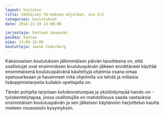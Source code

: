 ```yaml
---
layout: koulutus
title: Sähköisen YO-kokeen ohjelmat, osa 2/2
categories: koulutukset
date: 2014-11-18 13:00:00

jarjestaja: Vantaan kaupunki
paikka: Vantaa
aika: 13:00-16:00
kouluttaja: Janne Cederberg
---
```


Kaksiosaisen koulutuksen jälkimmäisen päivän tavoitteena on, että osallistujat ovat ensimmäisen koulutuspäivän jälkeen ennättäneet käyttää ensimmäisenä koulutuspäivänä käsiteltyjä ohjelmia osana omaa opetusarkeaan ja havainneet mitä ohjelmilla voi tehdä ja millaisia lisäoppimistarpeita kullakin opettajalla on.

Tämän pohjalta tarjotaan kohdennetumpaa ja yksilöidympää hands-on -työskentelytapaa, jossa osallistujilla on mahdollisuus saada vastauksia ensimmäisen koulutuspäivän ja sen jälkeisen käytännön harjoittelun kautta mieleen nousseisiin kysymyksiin.